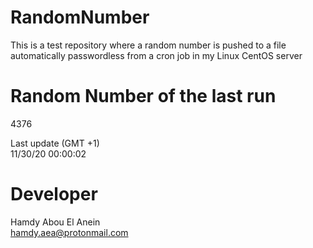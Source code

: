 # RandomNumber    
This is a test repository where a random number is pushed to a file automatically passwordless from a cron job in my Linux CentOS server    
# Random Number of the last run   
4376
      
Last update (GMT +1)    
11/30/20 00:00:02
# Developer    
Hamdy Abou El Anein   
hamdy.aea@protonmail.com
